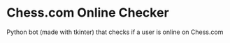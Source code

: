 # Chess.com Online Checker
Python bot (made with tkinter) that checks if a user is online on Chess.com
